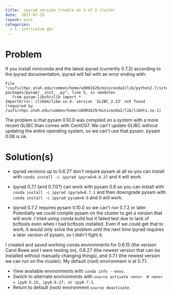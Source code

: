 ```yaml
---
title:  ipyrad version trouble on U of U cluster
date:  2017-07-19
layout: post
categories:
  - t. intricatum gbs
---
```

# Problem

If you install miniconda and the latest ipyrad (currently 0.7.2) according to the ipyrad documentation, ipyrad will fail with an error ending with:

~~~
File "/uufs/chpc.utah.edu/common/home/u6001629/miniconda2/lib/python2.7/site-packages/pysam/__init__.py", line 5, in <module>
   from pysam.libchtslib import *
ImportError: /lib64/libm.so.6: version `GLIBC_2.23' not found (required by /uufs/chpc.utah.edu/common/home/u6001629/miniconda2/lib/libhts.so.1)
~~~

The problem is that pysam 0.10.0 was compiled on a system with a more recent GLIBC than comes with CentOS7. We can't update GLIBC without updating the entire operating system, so we can't use that pysam. pysam 0.06 is ok.

# Solution(s)

  * ipyrad versions up to 0.6.27 don't require pysam at all so you can install with ```conda install -c ipyrad ipyrad=0.6.27``` and it will work.

  * ipyrad 0.7.1 (and 0.7.0?) can work with pysam 0.6 so you can install with ```conda install -c ipyrad ipyrad=0.7.1``` and then downgrade pysam with ```conda install -c ipyrad pysam=0.6``` and it will work.

  * ipyrad 0.7.2 requires pysam 0.10.0 so we can't run 0.7.2 or later. Potentially we could compile pysam on the cluster to get a version that will work. I tried using conda build but it failed test due to lack of bcftools even when I had bcftools installed. Even if we could get that to work, it would only solve the problem until the next time ipyrad requires a later version of pysam, so I didn't fight it.

I created and saved working conda environments for 0.6.15 (the version Carol Rowe and I were testing on), 0.6.27 (the newest version that can be installed without manually changing things), and 0.7.1 (the newest version we can run on the cluster). My default (root) environment is at 0.7.1.
  * View available environments with ```conda info --envs```.  
  * Switch to alternate environments with ```source activate <env>  # <env> = ipy0.6.15, ipy0.6.27, or ipy0.7.1```.
  * Return to default (root) environment ```source deactivate```.
